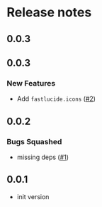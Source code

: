 # Release notes

<!-- do not remove -->

## 0.0.3




## 0.0.3

### New Features

- Add `fastlucide.icons` ([#2](https://github.com/AnswerDotAI/fastlucide/issues/2))


## 0.0.2

### Bugs Squashed

- missing deps ([#1](https://github.com/AnswerDotAI/fastlucide/issues/1))


## 0.0.1

- init version

